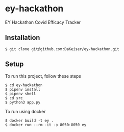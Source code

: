 # ey-hackathon

EY Hackathon Covid Efficacy Tracker

## Installation
```
$ git clone git@github.com:DaKeiser/ey-hackathon.git
```

## Setup
To run this project, follow these steps

```
$ cd ey-hackathon
$ pipenv install
$ pipenv shell
$ cd src
$ python3 app.py
```

To run using docker

```
$ docker build -t ey .
$ docker run --rm -it -p 8050:8050 ey
```

